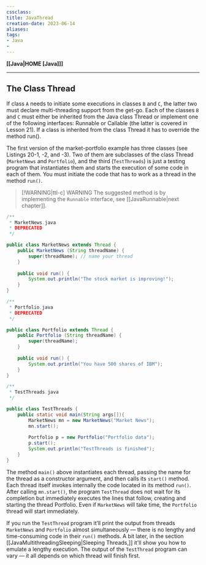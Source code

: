 ```yaml
---
cssclass:
title: JavaThread
creation-date: 2023-06-14
aliases:
tags:
- Java
- 
---
```

**[[Java|HOME [Java]]]**

---
## The Class Thread
If class `A` needs to initiate some executions in classes `B` and `C`, the latter two must declare multi-threading support from the get-go. Each of the classes `B` and `C` must either be inherited from the Java class Thread or implement one of the following interfaces: Runnable or Callable (the latter is covered in Lesson 21). If a class is inherited from the class Thread it has to override the method run().

The first version of the market-portfolio example has three classes (see Listings 20-1, -2, and -3). Two of them are subclasses of the class Thread (`MarketNews` and `Portfolio`), and the third (`TestThreads`) is just a testing program that instantiates them and starts the execution of some code in each of them. You must initiate the code that has to work as a thread in the method `run()`.
>[!WARNING|ttl-c] WARNING
> The suggested method is by implementing the `Runnable` interface, see [[JavaRunnable|next chapter]].

```java
/**
 * MarketNews.java
 * DEPRECATED
 */

public class MarketNews extends Thread {
	public MarketNews (String threadName) {
		super(threadName); // name your thread
	}
	
	public void run() {
		System.out.println("The stock market is improving!");
	}
}
```
```java
/**
 * Portfolio.java
 * DEPRECATED
 */

public class Portfolio extends Thread {
	public Portfolio (String threadName) {
		super(threadName);
	}
	
	public void run() {
		System.out.println("You have 500 shares of IBM");
	}
}
```
```java
/**
 * TestThreads.java
 */

public class TestThreads {
	public static void main(String args[]){
		MarketNews mn = new MarketNews("Market News");
		mn.start();
		
		Portfolio p = new Portfolio("Portfolio data");
		p.start();
		System.out.println("TestThreads is finished");
	}
}
```
The method `main()` above instantiates each thread, passing the name for the thread as a constructor argument, and then calls its `start()` method. Each thread itself invokes internally the code located in its method `run()`. After calling `mn.start()`, the program `TestThread` does not wait for its completion but immediately executes the lines that follow, creating and starting the thread Portfolio. Even if `MarketNews` will take time, the `Portfolio` thread will start immediately.

If you run the `TestThread` program it’ll print the output from threads `MarketNews` and `Portfolio` almost simultaneously — there is no lengthy and time-consuming code in their `run()` methods. A bit later, in the section [[JavaMultithreadingSleeping|Sleeping Threads,]] it'll show you how to emulate a lengthy execution. The output of the `TestThread` program can vary — it all depends on which thread will finish first.